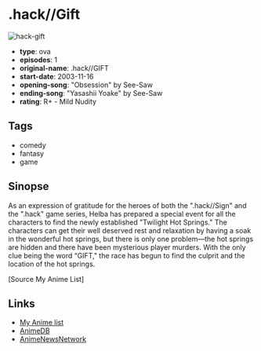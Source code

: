# .hack//Gift

![hack-gift](https://cdn.myanimelist.net/images/anime/2/23085.jpg)

-   **type**: ova
-   **episodes**: 1
-   **original-name**: .hack//GIFT
-   **start-date**: 2003-11-16
-   **opening-song**: "Obsession" by See-Saw
-   **ending-song**: "Yasashii Yoake" by See-Saw
-   **rating**: R+ - Mild Nudity

## Tags

-   comedy
-   fantasy
-   game

## Sinopse

As an expression of gratitude for the heroes of both the ".hack//Sign" and the ".hack" game series, Helba has prepared a special event for all the characters to find the newly established "Twilight Hot Springs." The characters can get their well deserved rest and relaxation by having a soak in the wonderful hot springs, but there is only one problem—the hot springs are hidden and there have been mysterious player murders. With the only clue being the word “GIFT," the race has begun to find the culprit and the location of the hot springs.

[Source My Anime List]

## Links

-   [My Anime list](https://myanimelist.net/anime/454/hack__Gift)
-   [AnimeDB](http://anidb.info/perl-bin/animedb.pl?show=anime&aid=1135)
-   [AnimeNewsNetwork](http://www.animenewsnetwork.com/encyclopedia/anime.php?id=3613)

